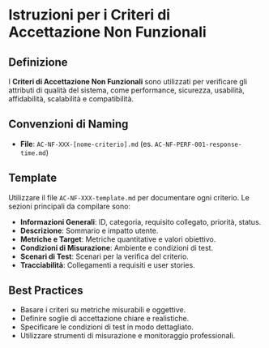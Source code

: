 # Istruzioni per i Criteri di Accettazione Non Funzionali

## Definizione

I **Criteri di Accettazione Non Funzionali** sono utilizzati per verificare gli attributi di qualità del sistema, come performance, sicurezza, usabilità, affidabilità, scalabilità e compatibilità.

## Convenzioni di Naming

- **File**: `AC-NF-XXX-[nome-criterio].md` (es. `AC-NF-PERF-001-response-time.md`)

## Template

Utilizzare il file `AC-NF-XXX-template.md` per documentare ogni criterio. Le sezioni principali da compilare sono:

- **Informazioni Generali**: ID, categoria, requisito collegato, priorità, status.
- **Descrizione**: Sommario e impatto utente.
- **Metriche e Target**: Metriche quantitative e valori obiettivo.
- **Condizioni di Misurazione**: Ambiente e condizioni di test.
- **Scenari di Test**: Scenari per la verifica del criterio.
- **Tracciabilità**: Collegamenti a requisiti e user stories.

## Best Practices

- Basare i criteri su metriche misurabili e oggettive.
- Definire soglie di accettazione chiare e realistiche.
- Specificare le condizioni di test in modo dettagliato.
- Utilizzare strumenti di misurazione e monitoraggio professionali.
